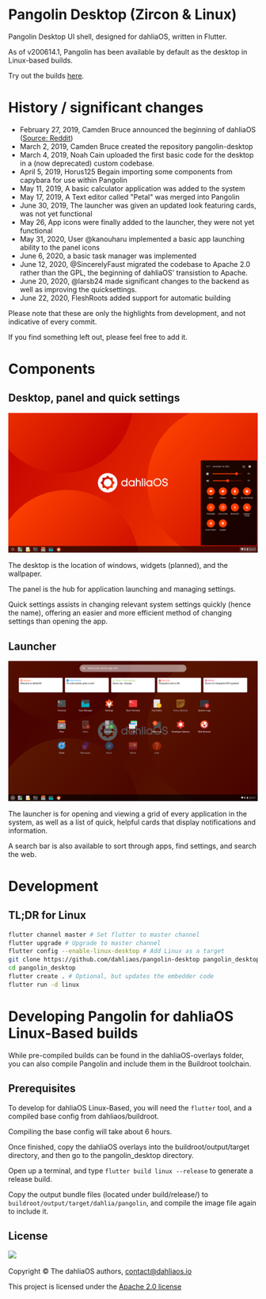 # Pangolin Desktop (Zircon & Linux)

Pangolin Desktop UI shell, designed for dahliaOS, written in Flutter.

As of v200614.1, Pangolin has been available by default as the desktop in Linux-based builds. 

Try out the builds [here](https://web.dahliaos.io).

# History / significant changes

+ February 27, 2019, Camden Bruce announced the beginning of dahliaOS ([Source: Reddit](https://www.reddit.com/r/Fuchsia/comments/av6tja/fuchsia_fork_dahlia_os/))
+ March 2, 2019, Camden Bruce created the repository pangolin-desktop 
+ March 4, 2019, Noah Cain uploaded the first basic code for the desktop in a (now deprecated) custom codebase. 
+ April 5, 2019, Horus125 Begain importing some components from capybara for use within Pangolin
+ May 11, 2019, A basic calculator application was added to the system
+ May 17, 2019, A Text editor called "Petal" was merged into Pangolin
+ June 30, 2019, The launcher was given an updated look featuring cards, was not yet functional
+ May 26, App icons were finally added to the launcher, they were not yet functional
+ May 31, 2020, User @kanouharu implemented a basic app launching ability to the panel icons
+ June 6, 2020, a basic task manager was implemented
+ June 12, 2020, @SincerelyFaust migrated the codebase to Apache 2.0 rather than the GPL, the beginning of dahliaOS' transistion to Apache.
+ June 20, 2020, @larsb24 made significant changes to the backend as well as improving the quicksettings. 
+ June 22, 2020, FleshRoots added support for automatic building

Please note that these are only the highlights from development, and not indicative of every commit. 

If you find something left out, please feel free to add it.

# Components


## Desktop, panel and quick settings

![Desktop](../assets/screenshot/201215/desktoppanels.png)

The desktop is the location of windows, widgets (planned), and the wallpaper.

The panel is the hub for application launching and managing settings.

Quick settings assists in changing relevant system settings quickly (hence the name), offering an easier and more efficient method of changing settings than opening the app.

## Launcher

![launcher](../assets/screenshot/201215/launcher.png)

The launcher is for opening and viewing a grid of every application in the system, as well as a list of quick, helpful cards that display notifications and information. 

A search bar is also available to sort through apps, find settings, and search the web. 

# Development

## TL;DR for Linux

```bash
flutter channel master # Set flutter to master channel
flutter upgrade # Upgrade to master channel
flutter config --enable-linux-desktop # Add Linux as a target
git clone https://github.com/dahliaos/pangolin-desktop pangolin_desktop # Clone the repo
cd pangolin_desktop
flutter create . # Optional, but updates the embedder code
flutter run -d linux
```

# Developing Pangolin for dahliaOS Linux-Based builds

While pre-compiled builds can be found in the dahliaOS-overlays folder, you can also compile Pangolin and include them in the Buildroot toolchain.

## Prerequisites

To develop for dahliaOS Linux-Based, you will need the `flutter` tool, and a compiled base config from dahliaos/buildroot. 

Compiling the base config will take about 6 hours. 

Once finished, copy the dahliaOS overlays into the buildroot/output/target directory, and then go to the pangolin_desktop directory. 

Open up a terminal, and type `flutter build linux --release` to generate a release build. 

Copy the output bundle files (located under build/release/) to `buildroot/output/target/dahlia/pangolin`, and compile the image file again to include it. 

## License

<p align="left">
  <img width="45%" src="https://github.com/dahliaos/brand/blob/master/Logo%20SVGs/dahliaOS%20logo%20with%20text%20(drop%20shadow).svg"
</p>

Copyright © The dahliaOS authors, contact@dahliaos.io

This project is licensed under the [Apache 2.0 license](../LICENSE)
